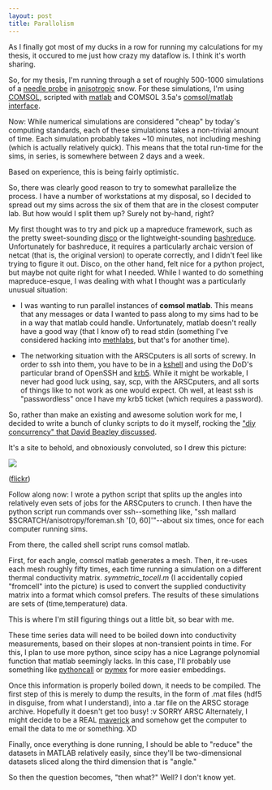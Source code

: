 ```yaml
---
layout: post
title: Parallolism
---
```


As I finally got most of my ducks in a row for running my calculations for my thesis, it occured to me just how crazy my dataflow is. I think it's worth sharing.

So, for my thesis, I'm running through a set of roughly 500-1000 simulations of a [needle probe](http://en.wikipedia.org/wiki/Soil_thermal_properties) in [anisotropic](http://en.wikipedia.org/wiki/Anisotropy) snow. For these simulations, I'm using [COMSOL](http://www.comsol.com/), scripted with [matlab](http://www.mathworks.com/products/matlab/) and COMSOL 3.5a's [comsol/matlab interface](http://ircs.seas.harvard.edu/display/USERDOCS/How+to+run+Comsol+interactively,+or+using+SGE).

Now: While numerical simulations are considered "cheap" by today's computing standards, each of these simulations takes a non-trivial amount of time. Each simulation probably takes ~10 minutes, not including meshing (which is actually relatively quick). This means that the total run-time for the sims, in series, is somewhere between 2 days and a week.

Based on experience, this is being fairly optimistic.

So, there was clearly good reason to try to somewhat parallelize the process.  I have a number of workstations at my disposal, so I decided to spread out my sims across the six of them that are in the closest computer lab. But how would I split them up? Surely not by-hand, right?

My first thought was to try and pick up a mapreduce framework, such as the pretty sweet-sounding [disco](http://discoproject.org/) or the lightweight-sounding [bashreduce](http://github.com/jweslley/bashreduce). Unfortunately for bashreduce, it requires a particularly archaic version of netcat (that is, the original version) to operate correctly, and I didn't feel like trying to figure it out. Disco, on the other hand, felt nice for a python project, but maybe not quite right for what I needed. While I wanted to do something mapreduce-esque, I was dealing with what I thought was a particularly unusual situation:

* I was wanting to run parallel instances of **comsol matlab**. This means that any messages or data I wanted to pass along to my sims had to be in a way that matlab could handle.  Unfortunately, matlab doesn't really have a good way (that I know of) to read stdin (something I've considered hacking into [methlabs](http://www.github.com/jesusabdullah/methlabs), but that's for another time). 

* The networking situation with the ARSCputers is all sorts of screwy.  In order to ssh into them, you have to be in a [kshell](http://www.afrl.hpc.mil/customer/userdocs/kerberos/man/kshell.html) and using the DoD's particular brand of OpenSSH and [krb5](http://en.wikipedia.org/wiki/Kerberos_(protocol)). While it might be workable, I never had good luck using, say, scp, with the ARSCputers, and all sorts of things like to not work as one would expect. Oh well, at least ssh is "passwordless" once I have my krb5 ticket (which requires a password).

So, rather than make an existing and awesome solution work for me, I decided to write a bunch of clunky scripts to do it myself, rocking the ["diy concurrency" that David Beazley discussed](http://jesusabdullah.github.com/2010/06/30/day3.html).

It's a site to behold, and obnoxiously convoluted, so I drew this picture:

![](http://farm5.static.flickr.com/4141/4788254709_c469f04418_z.jpg)

([flickr](http://www.flickr.com/photos/jesusabdullah/4788254709/))

Follow along now:  I wrote a python script that splits up the angles into relatively even sets of jobs for the ARSCputers to crunch. I then have the python script run commands over ssh--something like, "ssh mallard $SCRATCH/anisotropy/foreman.sh '[0, 60]'"--about six times, once for each computer running sims.

From there, the called shell script runs comsol matlab.

First, for each angle, comsol matlab generates a mesh. Then, it re-uses each mesh roughly fifty times, each time running a simulation on a different thermal conductivity matrix. *symmetric_tocell.m* (I accidentally copied "fromcell" into the picture) is used to convert the supplied conductivity matrix into a format which comsol prefers. The results of these simulations are sets of (time,temperature) data.

This is where I'm still figuring things out a little bit, so bear with me.

These time series data will need to be boiled down into conductivity measurements, based on their slopes at non-transient points in time. For this, I plan to use more python, since scipy has a nice Lagrange polynomial function that matlab seemingly lacks. In this case, I'll probably use something like [pythoncall](http://github.com/pv/pythoncall) or [pymex](http://github.com/kw/pymex) for more easier embeddings.

Once this information is properly boiled down, it needs to be compiled. The first step of this is merely to dump the results, in the form of .mat files (hdf5 in disguise, from what I understand), into a .tar file on the ARSC storage archive. Hopefully it doesn't get too busy! :v SORRY ARSC Alternately, I might decide to be a REAL [maverick](http://www.urbandictionary.com/define.php?term=maverick) and somehow get the computer to email the data to me or something. XD

Finally, once everything is done running, I should be able to "reduce" the datasets in MATLAB relatively easily, since they'll be two-dimensional datasets sliced along the third dimension that is "angle."

So then the question becomes, "then what?" Well? I don't know yet.
